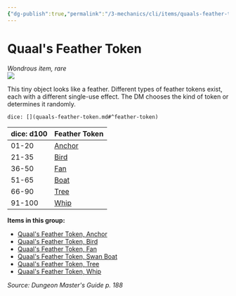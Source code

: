 ```yaml
---
{"dg-publish":true,"permalink":"/3-mechanics/cli/items/quaals-feather-token/","tags":["ttrpg-cli/compendium/src/5e/dmg","ttrpg-cli/item/rarity/rare"]}
---
```


# Quaal's Feather Token
*Wondrous item, rare*  
![](3-Mechanics/CLI/items/img/quaals-feather-token.webp#right)


This tiny object looks like a feather. Different types of feather tokens exist, each with a different single-use effect. The DM chooses the kind of token or determines it randomly.

`dice: [](quaals-feather-token.md#^feather-token)`

| dice: d100 | Feather Token |
|------------|---------------|
| 01-20 | [Anchor](3-Mechanics/CLI/items/quaals-feather-token-anchor.md) |
| 21-35 | [Bird](3-Mechanics/CLI/items/quaals-feather-token-bird.md) |
| 36-50 | [Fan](3-Mechanics/CLI/items/quaals-feather-token-fan.md) |
| 51-65 | [Boat](3-Mechanics/CLI/items/quaals-feather-token-swan-boat.md) |
| 66-90 | [Tree](3-Mechanics/CLI/items/quaals-feather-token-tree.md) |
| 91-100 | [Whip](3-Mechanics/CLI/items/quaals-feather-token-whip.md) |{ #feather-token}


**Items in this group:**

- [Quaal's Feather Token, Anchor](3-Mechanics/CLI/items/quaals-feather-token-anchor.md)
- [Quaal's Feather Token, Bird](3-Mechanics/CLI/items/quaals-feather-token-bird.md)
- [Quaal's Feather Token, Fan](3-Mechanics/CLI/items/quaals-feather-token-fan.md)
- [Quaal's Feather Token, Swan Boat](3-Mechanics/CLI/items/quaals-feather-token-swan-boat.md)
- [Quaal's Feather Token, Tree](3-Mechanics/CLI/items/quaals-feather-token-tree.md)
- [Quaal's Feather Token, Whip](3-Mechanics/CLI/items/quaals-feather-token-whip.md)

*Source: Dungeon Master's Guide p. 188*